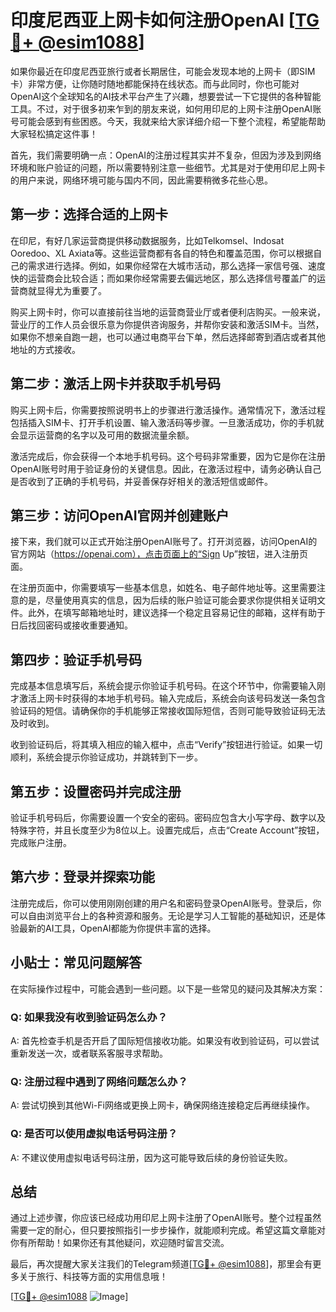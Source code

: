 # 印度尼西亚上网卡如何注册OpenAI [[TG💪+ @esim1088](https://t.me/s/esim1088)]

如果你最近在印度尼西亚旅行或者长期居住，可能会发现本地的上网卡（即SIM卡）非常方便，让你随时随地都能保持在线状态。而与此同时，你也可能对OpenAI这个全球知名的AI技术平台产生了兴趣，想要尝试一下它提供的各种智能工具。不过，对于很多初来乍到的朋友来说，如何用印尼的上网卡注册OpenAI账号可能会感到有些困惑。今天，我就来给大家详细介绍一下整个流程，希望能帮助大家轻松搞定这件事！

首先，我们需要明确一点：OpenAI的注册过程其实并不复杂，但因为涉及到网络环境和账户验证的问题，所以需要特别注意一些细节。尤其是对于使用印尼上网卡的用户来说，网络环境可能与国内不同，因此需要稍微多花些心思。

## 第一步：选择合适的上网卡

在印尼，有好几家运营商提供移动数据服务，比如Telkomsel、Indosat Ooredoo、XL Axiata等。这些运营商都有各自的特色和覆盖范围，你可以根据自己的需求进行选择。例如，如果你经常在大城市活动，那么选择一家信号强、速度快的运营商会比较合适；而如果你经常需要去偏远地区，那么选择信号覆盖广的运营商就显得尤为重要了。

购买上网卡时，你可以直接前往当地的运营商营业厅或者便利店购买。一般来说，营业厅的工作人员会很乐意为你提供咨询服务，并帮你安装和激活SIM卡。当然，如果你不想亲自跑一趟，也可以通过电商平台下单，然后选择邮寄到酒店或者其他地址的方式接收。

## 第二步：激活上网卡并获取手机号码

购买上网卡后，你需要按照说明书上的步骤进行激活操作。通常情况下，激活过程包括插入SIM卡、打开手机设置、输入激活码等步骤。一旦激活成功，你的手机就会显示运营商的名字以及可用的数据流量余额。

激活完成后，你会获得一个本地手机号码。这个号码非常重要，因为它是你在注册OpenAI账号时用于验证身份的关键信息。因此，在激活过程中，请务必确认自己是否收到了正确的手机号码，并妥善保存好相关的激活短信或邮件。

## 第三步：访问OpenAI官网并创建账户

接下来，我们就可以正式开始注册OpenAI账号了。打开浏览器，访问OpenAI的官方网站（https://openai.com），点击页面上的“Sign Up”按钮，进入注册页面。

在注册页面中，你需要填写一些基本信息，如姓名、电子邮件地址等。这里需要注意的是，尽量使用真实的信息，因为后续的账户验证可能会要求你提供相关证明文件。此外，在填写邮箱地址时，建议选择一个稳定且容易记住的邮箱，这样有助于日后找回密码或接收重要通知。

## 第四步：验证手机号码

完成基本信息填写后，系统会提示你验证手机号码。在这个环节中，你需要输入刚才激活上网卡时获得的本地手机号码。输入完成后，系统会向该号码发送一条包含验证码的短信。请确保你的手机能够正常接收国际短信，否则可能导致验证码无法及时收到。

收到验证码后，将其填入相应的输入框中，点击“Verify”按钮进行验证。如果一切顺利，系统会提示你验证成功，并跳转到下一步。

## 第五步：设置密码并完成注册

验证手机号码后，你需要设置一个安全的密码。密码应包含大小写字母、数字以及特殊字符，并且长度至少为8位以上。设置完成后，点击“Create Account”按钮，完成账户注册。

## 第六步：登录并探索功能

注册完成后，你可以使用刚刚创建的用户名和密码登录OpenAI账号。登录后，你可以自由浏览平台上的各种资源和服务。无论是学习人工智能的基础知识，还是体验最新的AI工具，OpenAI都能为你提供丰富的选择。

## 小贴士：常见问题解答

在实际操作过程中，可能会遇到一些问题。以下是一些常见的疑问及其解决方案：

### Q: 如果我没有收到验证码怎么办？
A: 首先检查手机是否开启了国际短信接收功能。如果没有收到验证码，可以尝试重新发送一次，或者联系客服寻求帮助。

### Q: 注册过程中遇到了网络问题怎么办？
A: 尝试切换到其他Wi-Fi网络或更换上网卡，确保网络连接稳定后再继续操作。

### Q: 是否可以使用虚拟电话号码注册？
A: 不建议使用虚拟电话号码注册，因为这可能导致后续的身份验证失败。

## 总结

通过上述步骤，你应该已经成功用印尼上网卡注册了OpenAI账号。整个过程虽然需要一定的耐心，但只要按照指引一步步操作，就能顺利完成。希望这篇文章能对你有所帮助！如果你还有其他疑问，欢迎随时留言交流。

最后，再次提醒大家关注我们的Telegram频道[[TG💪+ @esim1088](https://t.me/s/esim1088)]，那里会有更多关于旅行、科技等方面的实用信息哦！

[[TG💪+ @esim1088](https://t.me/s/esim1088) ![Image](https://i.postimg.cc/4NQfJmqS/Snipaste-2025-05-13-00-14-12.png)]